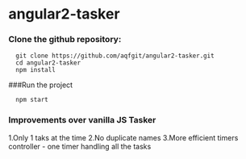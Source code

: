 # angular2-tasker

### Clone the github repository:
```
  git clone https://github.com/aqfgit/angular2-tasker.git
  cd angular2-tasker
  npm install
```  
###Run the project
``` 
  npm start
```

### Improvements over vanilla JS Tasker
1.Only 1 taks at the time
2.No duplicate names
3.More efficient timers controller - one timer handling all the tasks
